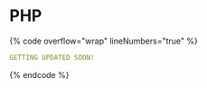 # PHP

{% code overflow="wrap" lineNumbers="true" %}
```yaml
GETTING UPDATED SOON!
```
{% endcode %}
